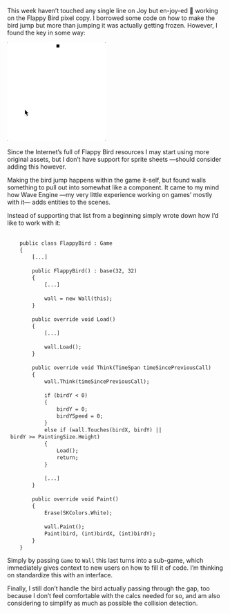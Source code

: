 This week haven’t touched any single line on Joy but en-joy-ed 🤭 working on the
Flappy Bird pixel copy. I borrowed some code on how to make the bird jump but
more than jumping it was actually getting frozen. However, I found the key in
some way:

![](items/images/FlappyBirdGame.gif)

Since the Internet’s full of Flappy Bird resources I may start using more
original assets, but I don’t have support for sprite sheets —should consider
adding this however.

Making the bird jump happens within the game it-self, but found walls something
to pull out into somewhat like a component. It came to my mind how Wave Engine
—my very little experience working on games’ mostly with it— adds entities to
the scenes.

Instead of supporting that list from a beginning simply wrote down how I’d like
to work with it:

~~~~~~~~~~~~~~~~~~~~~~~~~~~~~~~~~~~~~~~~~~~~~~~~~~~~~~~~~~~~~~~~~~~~~~~~~~~~~~~~

    public class FlappyBird : Game
    {
        [...]

        public FlappyBird() : base(32, 32)
        {
            [...]

            wall = new Wall(this);
        }

        public override void Load()
        {
            [...]

            wall.Load();
        }

        public override void Think(TimeSpan timeSincePreviousCall)
        {
            wall.Think(timeSincePreviousCall);

            if (birdY < 0)
            {
                birdY = 0;
                birdYSpeed = 0;
            }
            else if (wall.Touches(birdX, birdY) || birdY >= PaintingSize.Height)
            {
                Load();
                return;
            }

            [...]
        }

        public override void Paint()
        {
            Erase(SKColors.White);

            wall.Paint();
            Paint(bird, (int)birdX, (int)birdY);
        }
    }
~~~~~~~~~~~~~~~~~~~~~~~~~~~~~~~~~~~~~~~~~~~~~~~~~~~~~~~~~~~~~~~~~~~~~~~~~~~~~~~~

Simply by passing `Game` to `Wall` this last turns into a sub-game, which
immediately gives context to new users on how to fill it of code. I’m thinking
on standardize this with an interface.

Finally, I still don’t handle the bird actually passing through the gap, too
because I don’t feel comfortable with the calcs needed for so, and am also
considering to simplify as much as possible the collision detection.
